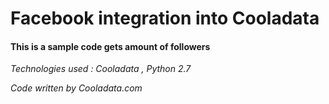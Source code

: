 # Facebook integration into Cooladata

#### This is a sample code gets amount of followers

*Technologies used :  Cooladata , Python 2.7*

*Code written by Cooladata.com*
